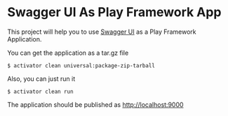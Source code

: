 # Swagger UI As Play Framework App

This project will help you to use [Swagger UI](https://github.com/swagger-api/swagger-ui) as a Play Framework Application.

You can get the application as a tar.gz file

    $ activator clean universal:package-zip-tarball

Also, you can just run it

    $ activator clean run

The application should be published as [http://localhost:9000](http://localhost:9000)
